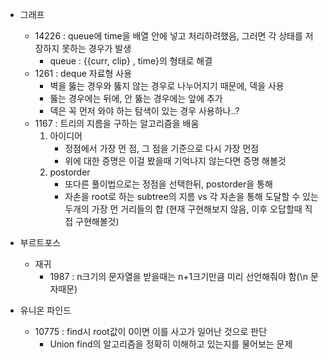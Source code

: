 * 그래프
    * 14226 : queue에 time을 배열 안에 넣고 처리하려했음, 그러면 각 상태를 저장하지 못하는 경우가 발생
        * queue : {{curr, clip} , time}의 형태로 해결
    * 1261 : deque 자료형 사용
        * 벽을 뚫는 경우와 뚫지 않는 경우로 나누어지기 때문에, 덱을 사용
        * 뚫는 경우에는 뒤에, 안 뚫는 경우에는 앞에 추가
        * 덱은 꼭 먼저 와야 하는 탐색이 있는 경우 사용하나..?
    * 1167 : 트리의 지름을 구하는 알고리즘을 배움 
        1. 아이디어
            * 정점에서 가장 먼 점, 그 점을 기준으로 다시 가장 먼점
            * 위에 대한 증명은 이걸 봤을때 기억나지 않는다면 증명 해볼것
        2. postorder
            * 또다른 풀이법으로는 정점을 선택한뒤, postorder을 통해 
            * 자손을 root로 하는 subtree의 지름 vs 각 자손을 통해 도달할 수 있는 두개의 가장 먼 거리들의 합 (현재 구현해보지 않음, 이후 오답할때 직접 구현해볼것)

* 부르트포스
    * 재귀
        * 1987 : n크기의 문자열을 받을때는 n+1크기만큼 미리 선언해줘야 함(\n 문자때문)

* 유니온 파인드
    * 10775 : find시 root값이 0이면 이를 사고가 일어난 것으로 판단
        * Union find의 알고리즘을 정확히 이해하고 있는지를 물어보는 문제
    